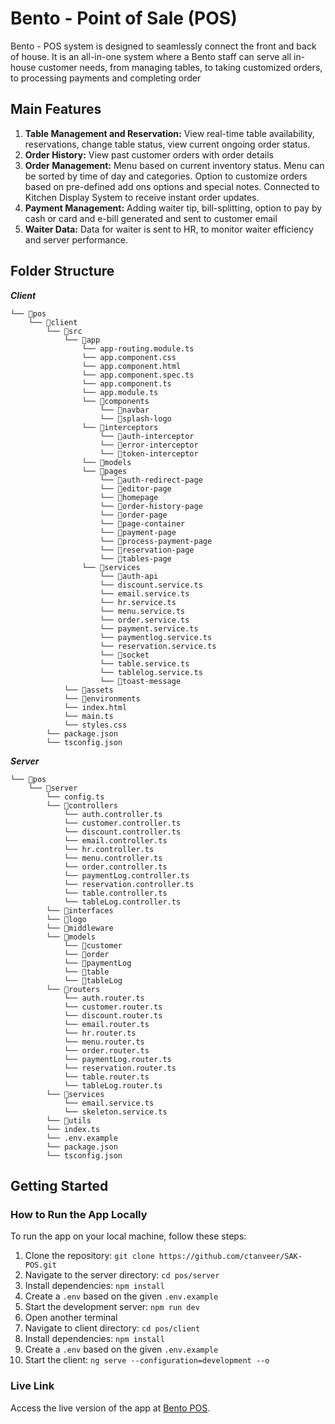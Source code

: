 # Bento - Point of Sale (POS)

Bento - POS system is designed to seamlessly connect the front and back of house. It is an all-in-one system where a Bento staff can serve all in-house customer needs, from managing tables, to taking customized orders, to processing payments and completing order

## Main Features

1. **Table Management and Reservation:** View real-time table availability, reservations, change table status, view current ongoing order status.
2. **Order History:** View past customer orders with order details
3. **Order Management:** Menu based on current inventory status. Menu can be sorted by time of day and categories. Option to customize orders based on pre-defined add ons options and special notes. Connected to Kitchen Display System to receive instant order updates.
4. **Payment Management:** Adding waiter tip, bill-splitting, option to pay by cash or card and e-bill generated and sent to customer email
5. **Waiter Data:** Data for waiter is sent to HR, to monitor waiter efficiency and server performance.

## Folder Structure

**_Client_**

```
└── 📁pos
    └── 📁client
        └── 📁src
            └── 📁app
                └── app-routing.module.ts
                └── app.component.css
                └── app.component.html
                └── app.component.spec.ts
                └── app.component.ts
                └── app.module.ts
                └── 📁components
                    └── 📁navbar
                    └── 📁splash-logo
                └── 📁interceptors
                    └── 📁auth-interceptor
                    └── 📁error-interceptor
                    └── 📁token-interceptor
                └── 📁models
                └── 📁pages
                    └── 📁auth-redirect-page
                    └── 📁editor-page
                    └── 📁homepage
                    └── 📁order-history-page
                    └── 📁order-page
                    └── 📁page-container
                    └── 📁payment-page
                    └── 📁process-payment-page
                    └── 📁reservation-page
                    └── 📁tables-page
                └── 📁services
                    └── 📁auth-api
                    └── discount.service.ts
                    └── email.service.ts
                    └── hr.service.ts
                    └── menu.service.ts
                    └── order.service.ts
                    └── payment.service.ts
                    └── paymentlog.service.ts
                    └── reservation.service.ts
                    └── 📁socket
                    └── table.service.ts
                    └── tablelog.service.ts
                    └── 📁toast-message
            └── 📁assets
            └── 📁environments
            └── index.html
            └── main.ts
            └── styles.css
        └── package.json
        └── tsconfig.json
```

**_Server_**

```
└── 📁pos
    └── 📁server
        └── config.ts
        └── 📁controllers
            └── auth.controller.ts
            └── customer.controller.ts
            └── discount.controller.ts
            └── email.controller.ts
            └── hr.controller.ts
            └── menu.controller.ts
            └── order.controller.ts
            └── paymentLog.controller.ts
            └── reservation.controller.ts
            └── table.controller.ts
            └── tableLog.controller.ts
        └── 📁interfaces
        └── 📁logo
        └── 📁middleware
        └── 📁models
            └── 📁customer
            └── 📁order
            └── 📁paymentLog
            └── 📁table
            └── 📁tableLog
        └── 📁routers
            └── auth.router.ts
            └── customer.router.ts
            └── discount.router.ts
            └── email.router.ts
            └── hr.router.ts
            └── menu.router.ts
            └── order.router.ts
            └── paymentLog.router.ts
            └── reservation.router.ts
            └── table.router.ts
            └── tableLog.router.ts
        └── 📁services
            └── email.service.ts
            └── skeleton.service.ts
        └── 📁utils
        └── index.ts
        └── .env.example
        └── package.json
        └── tsconfig.json
```

## Getting Started

### How to Run the App Locally

To run the app on your local machine, follow these steps:

1. Clone the repository: `git clone https://github.com/ctanveer/SAK-POS.git`
2. Navigate to the server directory: `cd pos/server`
3. Install dependencies: `npm install`
4. Create a `.env` based on the given `.env.example`
5. Start the development server: `npm run dev`
6. Open another terminal
7. Navigate to client directory: `cd pos/client`
8. Install dependencies: `npm install`
9. Create a `.env` based on the given `.env.example`
10. Start the client: `ng serve --configuration=development --o`

### Live Link

Access the live version of the app at [Bento POS](https://pos-bento.vercel.app/).
